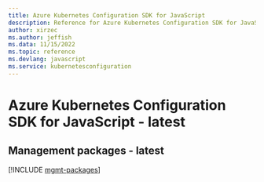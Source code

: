 ```yaml
---
title: Azure Kubernetes Configuration SDK for JavaScript
description: Reference for Azure Kubernetes Configuration SDK for JavaScript
author: xirzec
ms.author: jeffish
ms.data: 11/15/2022
ms.topic: reference
ms.devlang: javascript
ms.service: kubernetesconfiguration
---
```

# Azure Kubernetes Configuration SDK for JavaScript - latest

## Management packages - latest
[!INCLUDE [mgmt-packages](kubernetes-configuration-mgmt-index.md)]